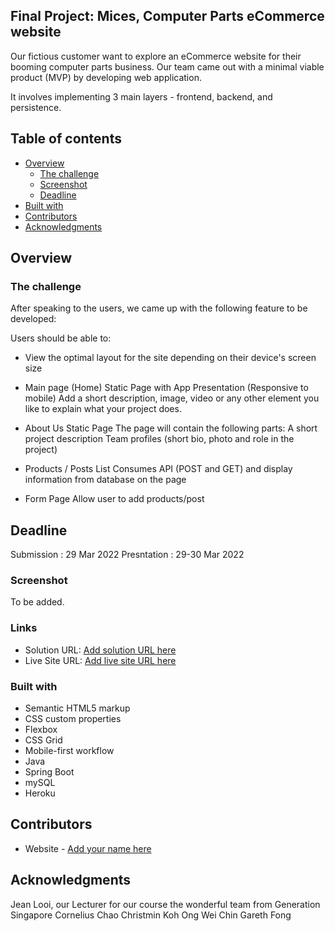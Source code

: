 ## Final Project: Mices, Computer Parts eCommerce website

Our fictious customer want to explore an eCommerce website for their booming computer parts business. Our team came out with a minimal viable product (MVP) by developing web application. 

It involves implementing 3 main layers - frontend, backend, and persistence. 

## Table of contents

- [Overview](#overview)
  - [The challenge](#the-challenge)
  - [Screenshot](#screenshot)
  - [Deadline](#Deadline)
- [Built with](#built-with)
- [Contributors](#contributor)
- [Acknowledgments](#acknowledgments)

## Overview

### The challenge

After speaking to the users, we came up with the following feature to be developed:

Users should be able to:
- View the optimal layout for the site depending on their device's screen size

- Main page (Home) 
Static Page with App Presentation (Responsive to mobile) 
Add a short description, image, video or any other element you like to explain what your project does.

- About Us 
Static Page
The page will contain the following parts:
A short project description 
Team profiles (short bio, photo and role in the project)

- Products / Posts List 
Consumes API (POST and GET) and display information from database on the page

- Form Page 
Allow user to add products/post

## Deadline

Submission  : 29 Mar 2022
Presntation : 29-30 Mar 2022

### Screenshot

To be added.

### Links

- Solution URL: [Add solution URL here](https://your-solution-url.com)
- Live Site URL: [Add live site URL here](https://your-live-site-url.com)

### Built with

- Semantic HTML5 markup
- CSS custom properties
- Flexbox
- CSS Grid
- Mobile-first workflow
- Java 
- Spring Boot
- mySQL
- Heroku

## Contributors

- Website - [Add your name here](https://www.your-site.com)

## Acknowledgments

Jean Looi, our Lecturer for our course
the wonderful team from Generation Singapore
Cornelius Chao
Christmin Koh
Ong Wei Chin
Gareth Fong
